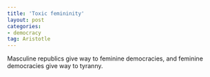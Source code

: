 ```yaml
---
title: 'Toxic femininity'
layout: post
categories:
- democracy
tag: Aristotle
---
```


Masculine republics give way to feminine democracies, and feminine democracies give way to tyranny.